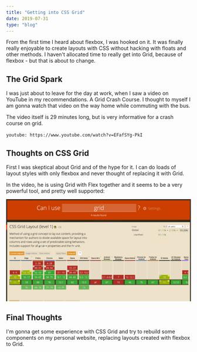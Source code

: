 ```yaml
---
title: "Getting into CSS Grid"
date: 2019-07-31
type: "blog"
---
```


From the first time I heard about flexbox, I was hooked on it. It was finally really enjoyable to create layouts with CSS without hacking with floats and other methods. I haven't allocated time to really get into Grid, because of flexbox - but that is about to change.

## The Grid Spark

I was just about to leave for the day at work, when I saw a video on YouTube in my recommendations. A Grid Crash Course. I thought to myself I am gonna watch that video on the way home while commuting with the bus.

The video itself is 29 minutes long, but is very informative for a crash course on grid.

`youtube: https://www.youtube.com/watch?v=EFafSYg-PkI`

## Thoughts on CSS Grid

First I was skeptical about Grid and of the hype for it. I can do loads of layout styles with only flexbox and never thought of replacing it with Grid.

In the video, he is using Grid with Flex together and it seems to be a very powerful tool, and pretty well supported:

![Grid Support](../images/blog/grid-caniuse-support.png)

## Final Thoughts

I'm gonna get some experience with CSS Grid and try to rebuild some components on my personal website, replacing layouts created with flexbox to Grid.